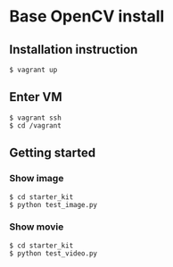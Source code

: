 # Base OpenCV install

## Installation instruction

	$ vagrant up

## Enter VM

	$ vagrant ssh
	$ cd /vagrant

## Getting started

### Show image

	$ cd starter_kit
	$ python test_image.py

### Show movie

	$ cd starter_kit
	$ python test_video.py